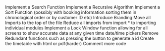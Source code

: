 Implement a Search Function
Implement a Recursive Algorithm
Implement a Sort Function (possibly with booking information sorting them in chronological order or by customer ID etc)
Introduce Branding
Move all Imports to the top of the file
Reduce all imports from import * to importing individual modules
Implement a Lock Window function allowing for all screens to show accurate data at any given time
date/time pickers
Remove Redundant functions such as pressing the button to generate a id
Create the timetable with html or pdf(harder)
Comment more code